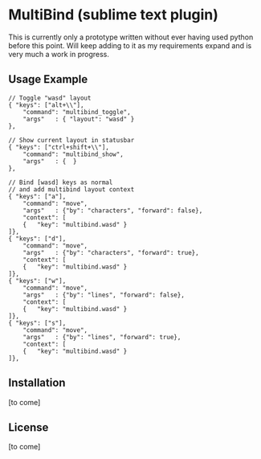 # MultiBind (sublime text plugin)

This is currently only a prototype written without ever having used python before this point. Will keep adding to it as my requirements expand and is very much a work in progress.

## Usage Example
	// Toggle "wasd" layout
	{ "keys": ["alt+\\"],
		"command": "multibind_toggle",
		"args"   : { "layout": "wasd" }
	},

	// Show current layout in statusbar
	{ "keys": ["ctrl+shift+\\"],
		"command": "multibind_show",
		"args"   : {  }
	},

	// Bind [wasd] keys as normal
	// and add multibind layout context
	{ "keys": ["a"],
		"command": "move",
		"args"   : {"by": "characters", "forward": false},
		"context": [
		{	"key": "multibind.wasd" }
	]},
	{ "keys": ["d"],
		"command": "move",
		"args"   : {"by": "characters", "forward": true},
		"context": [
		{	"key": "multibind.wasd" }
	]},
	{ "keys": ["w"],
		"command": "move",
		"args"   : {"by": "lines", "forward": false},
		"context": [
		{	"key": "multibind.wasd" }
	]},
	{ "keys": ["s"],
		"command": "move",
		"args"   : {"by": "lines", "forward": true},
		"context": [
		{	"key": "multibind.wasd" }
	]},

## Installation

[to come]

## License

[to come]